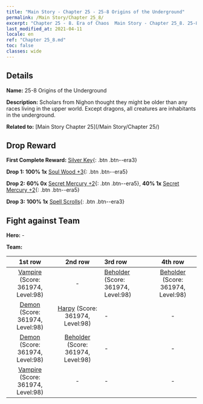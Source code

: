 ```yaml
---
title: "Main Story - Chapter 25 - 25-8 Origins of the Underground"
permalink: /Main Story/Chapter 25_8/
excerpt: "Chapter 25 - 8. Era of Chaos  Main Story - Chapter 25_8. 25-8 Origins of the Underground"
last_modified_at: 2021-04-11
locale: en
ref: "Chapter 25_8.md"
toc: false
classes: wide
---
```


## Details

 **Name:** 25-8 Origins of the Underground

 **Description:** Scholars from Nighon thought they might be older than any races living in the upper world. Except dragons, all creatures are inhabitants in the underground.

 **Related to:** [Main Story Chapter 25](/Main Story/Chapter 25/)

## Drop Reward

 **First Complete Reward:** [Silver Key](/Items/con_693/){: .btn .btn--era3}

 **Drop 1:** **100% 1x** [Soul Wood +3](/Items/mat_83/){: .btn .btn--era5}

 **Drop 2:** **60% 0x** [Secret Mercury +2](/Items/mat_77/){: .btn .btn--era5}, **40% 1x** [Secret Mercury +2](/Items/mat_77/){: .btn .btn--era5}

 **Drop 3:** **100% 1x** [Spell Scrolls](/Items/con_694/){: .btn .btn--era3}


## Fight against Team
 **Hero:** -

 **Team:**


  | 1st row | 2nd row | 3rd row | 4th row |
  |:----:|:----:|:----|:----:|
  | [Vampire](/units/Vampire/) (Score: 361974, Level:98)  | - | [Beholder](/units/Beholder/) (Score: 361974, Level:98)  | [Beholder](/units/Beholder/) (Score: 361974, Level:98)  |
  | [Demon](/units/Demon/) (Score: 361974, Level:98)  | [Harpy](/units/Harpy/) (Score: 361974, Level:98)  | - | - |
  | [Demon](/units/Demon/) (Score: 361974, Level:98)  | [Beholder](/units/Beholder/) (Score: 361974, Level:98)  | - | - |
  | [Vampire](/units/Vampire/) (Score: 361974, Level:98)  | - | - | - |


